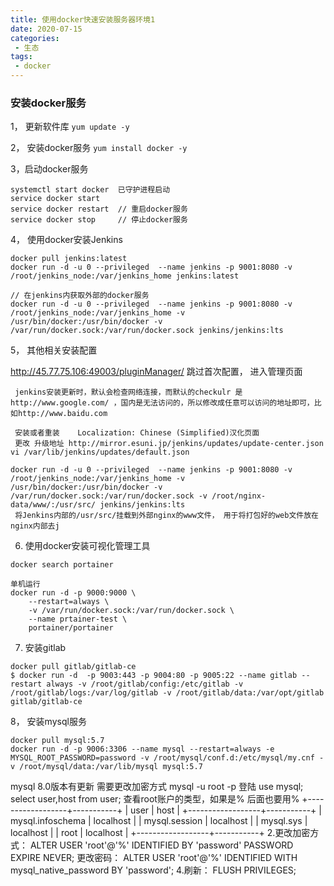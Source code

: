```yaml
---
title: 使用docker快速安装服务器环境1
date: 2020-07-15
categories:
 - 生态
tags:
 - docker
---
```

 ### 安装docker服务
 1， 更新软件库
 `yum update -y`
 
 2， 安装docker服务
 `yum install docker -y`
 
 3，启动docker服务
```
systemctl start docker  已守护进程启动
service docker start
service docker restart  // 重启docker服务
service docker stop     // 停止docker服务
```

 4， 使用docker安装Jenkins
 ```
 docker pull jenkins:latest
 docker run -d -u 0 --privileged  --name jenkins -p 9001:8080 -v /root/jenkins_node:/var/jenkins_home jenkins:latest
 
 // 在jenkins内获取外部的docker服务
 docker run -d -u 0 --privileged  --name jenkins -p 9001:8080 -v /root/jenkins_node:/var/jenkins_home -v /usr/bin/docker:/usr/bin/docker -v /var/run/docker.sock:/var/run/docker.sock jenkins/jenkins:lts
 ```
 
 5， 其他相关安装配置
 
 http://45.77.75.106:49003/pluginManager/ 跳过首次配置， 进入管理页面
 ```
  jenkins安装更新时，默认会检查网络连接，而默认的checkulr 是http://www.google.com/ ，国内是无法访问的，所以修改成任意可以访问的地址即可，比如http://www.baidu.com
  
  安装或者重装	Localization: Chinese (Simplified)汉化页面
  更改 升级地址 http://mirror.esuni.jp/jenkins/updates/update-center.json
vi /var/lib/jenkins/updates/default.json
```
```
docker run -d -u 0 --privileged  --name jenkins -p 9001:8080 -v /root/jenkins_node:/var/jenkins_home -v /usr/bin/docker:/usr/bin/docker -v /var/run/docker.sock:/var/run/docker.sock -v /root/nginx-data/www/:/usr/src/ jenkins/jenkins:lts
 将Jenkins内部的/usr/src/挂载到外部nginx的www文件， 用于将打包好的web文件放在nginx内部去j
```
6. 使用docker安装可视化管理工具

`docker search portainer`
```
单机运行
docker run -d -p 9000:9000 \
    --restart=always \
    -v /var/run/docker.sock:/var/run/docker.sock \
    --name prtainer-test \
    portainer/portainer
```
7. 安装gitlab

```
docker pull gitlab/gitlab-ce
$ docker run -d  -p 9003:443 -p 9004:80 -p 9005:22 --name gitlab --restart always -v /root/gitlab/config:/etc/gitlab -v /root/gitlab/logs:/var/log/gitlab -v /root/gitlab/data:/var/opt/gitlab gitlab/gitlab-ce
```

8， 安装mysql服务
```
docker pull mysql:5.7
docker run -d -p 9006:3306 --name mysql --restart=always -e MYSQL_ROOT_PASSWORD=password -v /root/mysql/conf.d:/etc/mysql/my.cnf -v /root/mysql/data:/var/lib/mysql mysql:5.7
```
mysql 8.0版本有更新 需要更改加密方式
mysql -u root -p 登陆
use mysql;
select user,host from user; 查看root账户的类型，如果是% 后面也要用%
+------------------+-----------+
| user             | host      |
+------------------+-----------+
| mysql.infoschema | localhost |
| mysql.session    | localhost |
| mysql.sys        | localhost |
| root             | localhost |
+------------------+-----------+
2.更改加密方式：
ALTER USER 'root'@'%' IDENTIFIED BY 'password' PASSWORD EXPIRE NEVER;
更改密码：
ALTER USER 'root'@'%' IDENTIFIED WITH mysql_native_password BY 'password';
4.刷新：
FLUSH PRIVILEGES;
